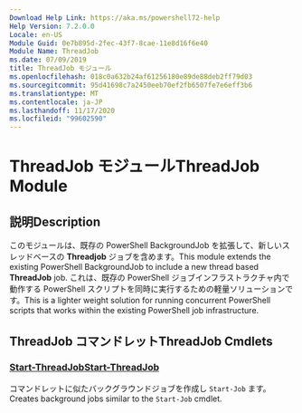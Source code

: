 ```yaml
---
Download Help Link: https://aka.ms/powershell72-help
Help Version: 7.2.0.0
Locale: en-US
Module Guid: 0e7b895d-2fec-43f7-8cae-11e8d16f6e40
Module Name: ThreadJob
ms.date: 07/09/2019
title: ThreadJob モジュール
ms.openlocfilehash: 018c0a632b24af61256180e89de88deb2ff79d03
ms.sourcegitcommit: 95d41698c7a2450eeb70ef2fb6507fe7e6eff3b6
ms.translationtype: MT
ms.contentlocale: ja-JP
ms.lasthandoff: 11/17/2020
ms.locfileid: "99602590"
---
```

# <span data-ttu-id="b16f7-102">ThreadJob モジュール</span><span class="sxs-lookup"><span data-stu-id="b16f7-102">ThreadJob Module</span></span>

## <span data-ttu-id="b16f7-103">説明</span><span class="sxs-lookup"><span data-stu-id="b16f7-103">Description</span></span>
<span data-ttu-id="b16f7-104">このモジュールは、既存の PowerShell BackgroundJob を拡張して、新しいスレッドベースの **Threadjob** ジョブを含めます。</span><span class="sxs-lookup"><span data-stu-id="b16f7-104">This module extends the existing PowerShell BackgroundJob to include a new thread based **ThreadJob** job.</span></span> <span data-ttu-id="b16f7-105">これは、既存の PowerShell ジョブインフラストラクチャ内で動作する PowerShell スクリプトを同時に実行するための軽量ソリューションです。</span><span class="sxs-lookup"><span data-stu-id="b16f7-105">This is a lighter weight solution for running concurrent PowerShell scripts that works within the existing PowerShell job infrastructure.</span></span>

## <span data-ttu-id="b16f7-106">ThreadJob コマンドレット</span><span class="sxs-lookup"><span data-stu-id="b16f7-106">ThreadJob Cmdlets</span></span>

### [<span data-ttu-id="b16f7-107">Start-ThreadJob</span><span class="sxs-lookup"><span data-stu-id="b16f7-107">Start-ThreadJob</span></span>](Start-ThreadJob.md)
<span data-ttu-id="b16f7-108">コマンドレットに似たバックグラウンドジョブを作成し `Start-Job` ます。</span><span class="sxs-lookup"><span data-stu-id="b16f7-108">Creates background jobs similar to the `Start-Job` cmdlet.</span></span>
